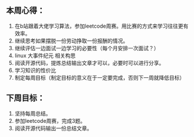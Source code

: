 ## 本周心得：
1. 在b站跟着大佬学习算法，参加leetcode周赛。用比赛的方式来学习往往更有效率。
2. 继续思考如果摆脱一份劳动挣取一份报酬的情况。
3. 继续评估一边面试一边学习的必要性（每个月安排一次面试？）
4. linux 大事件纪元 相关构思
5. 阅读开源代码，提炼总结输出文章才可以，必要时可以进行分享。
6. 学习知识的性价比
7. 制定每周目标（制定目标的意义在于一定要完成，否则下一周就降低目标）
## 下周目标：
1. 坚持每周总结。
2. 参加leetcode周赛，完成3题。
3. 阅读开源代码输出一份总结文章。
